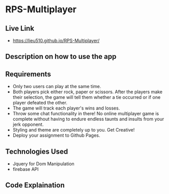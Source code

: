# RPS-Multiplayer

## Live Link
 - https://lieu510.github.io/RPS-Multiplayer/

## Description on how to use the app


## Requirements
- Only two users can play at the same time.
- Both players pick either rock, paper or scissors. After the players make their selection, the game will tell them whether a tie occurred or if one player defeated the other.
- The game will track each player's wins and losses.
- Throw some chat functionality in there! No online multiplayer game is complete without having to endure endless taunts and insults from your jerk opponent.
- Styling and theme are completely up to you. Get Creative!
- Deploy your assignment to Github Pages.

## Technologies Used

- Jquery for Dom Manipulation
- firebase API

## Code Explaination


